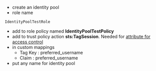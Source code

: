 * create an identity pool
* role name

```
IdentityPoolTestRole
```

* add to role policy named **IdentityPoolTestPolicy**
* add to trust policy action **sts:TagSession**. Needed for [attribute for access control](https://docs.aws.amazon.com/cognito/latest/developerguide/using-afac-with-cognito-identity-pools.html)
* in custom mappings
  * Tag Key : preferred_username 
  * Claim : preferred_username
* put any name for identity pool
